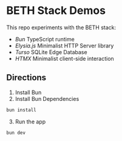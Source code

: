 # BETH Stack Demos

This repo experiments with the BETH stack:

* *Bun* TypeScript runtime
* *Elysia.js* Minimalist HTTP Server library
* *Turso* SQLite Edge Database
* *HTMX* Minimalist client-side interaction

## Directions

1. Install Bun
2. Install Bun Dependencies

```cmd
bun install
```

3. Run the app

```cmd
bun dev
```